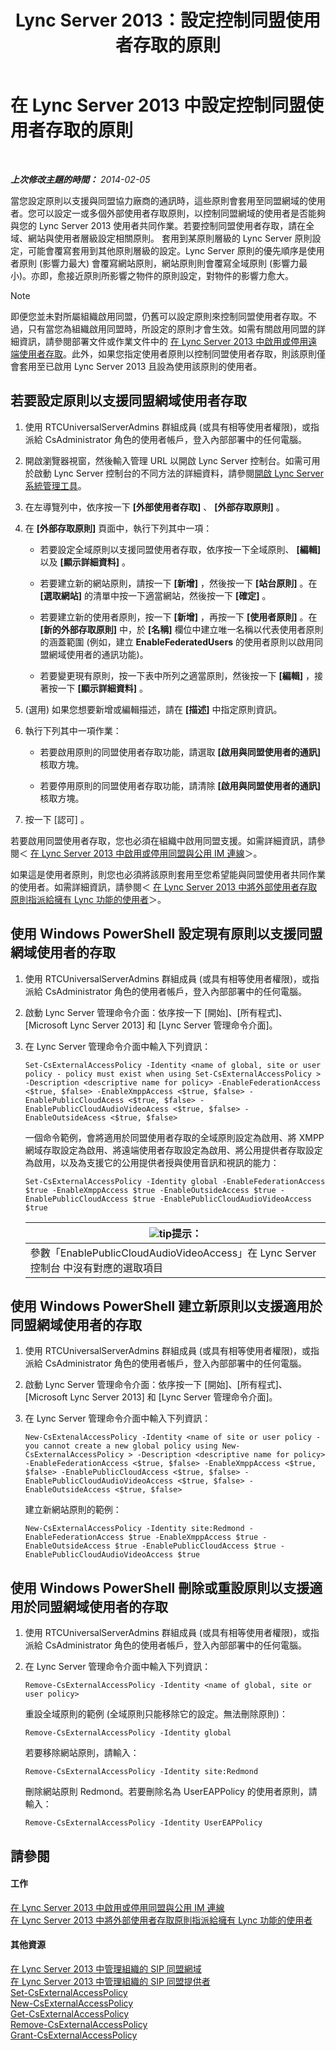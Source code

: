 ﻿---
title: Lync Server 2013：設定控制同盟使用者存取的原則
TOCTitle: 設定控制同盟使用者存取的原則
ms:assetid: 5485e208-81e4-4e59-9aeb-1232c11dd8a2
ms:mtpsurl: https://technet.microsoft.com/zh-tw/library/Gg398359(v=OCS.15)
ms:contentKeyID: 49290939
ms.date: 08/10/2015
mtps_version: v=OCS.15
ms.translationtype: HT
---

# 在 Lync Server 2013 中設定控制同盟使用者存取的原則

 

_**上次修改主題的時間：** 2014-02-05_

當您設定原則以支援與同盟協力廠商的通訊時，這些原則會套用至同盟網域的使用者。您可以設定一或多個外部使用者存取原則，以控制同盟網域的使用者是否能夠與您的 Lync Server 2013 使用者共同作業。若要控制同盟使用者存取，請在全域、網站與使用者層級設定相關原則。 套用到某原則層級的 Lync Server 原則設定，可能會覆寫套用到其他原則層級的設定。Lync Server 原則的優先順序是使用者原則 (影響力最大) 會覆寫網站原則，網站原則則會覆寫全域原則 (影響力最小)。亦即，愈接近原則所影響之物件的原則設定，對物件的影響力愈大。

> [!NOTE]  
> 即便您並未對所屬組織啟用同盟，仍舊可以設定原則來控制同盟使用者存取。不過，只有當您為組織啟用同盟時，所設定的原則才會生效。如需有關啟用同盟的詳細資訊，請參閱部署文件或作業文件中的 <a href="lync-server-2013-enable-or-disable-remote-user-access.md">在 Lync Server 2013 中啟用或停用遠端使用者存取</a>。此外，如果您指定使用者原則以控制同盟使用者存取，則該原則僅會套用至已啟用 Lync Server 2013 且設為使用該原則的使用者。



## 若要設定原則以支援同盟網域使用者存取

1.  使用 RTCUniversalServerAdmins 群組成員 (或具有相等使用者權限)，或指派給 CsAdministrator 角色的使用者帳戶，登入內部部署中的任何電腦。

2.  開啟瀏覽器視窗，然後輸入管理 URL 以開啟 Lync Server 控制台。如需可用於啟動 Lync Server 控制台的不同方法的詳細資料，請參閱[開啟 Lync Server 系統管理工具](lync-server-2013-open-lync-server-administrative-tools.md)。

3.  在左導覽列中，依序按一下 **\[外部使用者存取\]** 、 **\[外部存取原則\]** 。

4.  在 **\[外部存取原則\]** 頁面中，執行下列其中一項：
    
      - 若要設定全域原則以支援同盟使用者存取，依序按一下全域原則、 **\[編輯\]** 以及 **\[顯示詳細資料\]** 。
    
      - 若要建立新的網站原則，請按一下 **\[新增\]** ，然後按一下 **\[站台原則\]** 。在 **\[選取網站\]** 的清單中按一下適當網站，然後按一下 **\[確定\]** 。
    
      - 若要建立新的使用者原則，按一下 **\[新增\]** ，再按一下 **\[使用者原則\]** 。在 **\[新的外部存取原則\]** 中，於 **\[名稱\]** 欄位中建立唯一名稱以代表使用者原則的涵蓋範圍 (例如，建立 **EnableFederatedUsers** 的使用者原則以啟用同盟網域使用者的通訊功能)。
    
      - 若要變更現有原則，按一下表中所列之適當原則，然後按一下 **\[編輯\]** ，接著按一下 **\[顯示詳細資料\]** 。

5.  (選用) 如果您想要新增或編輯描述，請在 **\[描述\]** 中指定原則資訊。

6.  執行下列其中一項作業：
    
      - 若要啟用原則的同盟使用者存取功能，請選取 **\[啟用與同盟使用者的通訊\]** 核取方塊。
    
      - 若要停用原則的同盟使用者存取功能，請清除 **\[啟用與同盟使用者的通訊\]** 核取方塊。

7.  按一下 \[認可\] 。

若要啟用同盟使用者存取，您也必須在組織中啟用同盟支援。如需詳細資訊，請參閱＜ [在 Lync Server 2013 中啟用或停用同盟與公用 IM 連線](lync-server-2013-enable-or-disable-federation-and-public-im-connectivity.md)＞。

如果這是使用者原則，則您也必須將該原則套用至您希望能與同盟使用者共同作業的使用者。如需詳細資訊，請參閱＜ [在 Lync Server 2013 中將外部使用者存取原則指派給擁有 Lync 功能的使用者](lync-server-2013-assign-an-external-user-access-policy-to-a-lync-enabled-user.md)＞。

## 使用 Windows PowerShell 設定現有原則以支援同盟網域使用者的存取

1.  使用 RTCUniversalServerAdmins 群組成員 (或具有相等使用者權限)，或指派給 CsAdministrator 角色的使用者帳戶，登入內部部署中的任何電腦。

2.  啟動 Lync Server 管理命令介面：依序按一下 \[開始\]、\[所有程式\]、\[Microsoft Lync Server 2013\] 和 \[Lync Server 管理命令介面\]。

3.  在 Lync Server 管理命令介面中輸入下列資訊：
    
        Set-CsExternalAccessPolicy -Identity <name of global, site or user policy - policy must exist when using Set-CsExternalAccessPolicy > -Description <descriptive name for policy> -EnableFederationAccess <$true, $false> -EnableXmppAccess <$true, $false> -EnablePublicCloudAcess <$true, $false> -EnablePublicCloudAudioVideoAcess <$true, $false> -EnableOutsideAcess <$true, $false>
    
    一個命令範例，會將適用於同盟使用者存取的全域原則設定為啟用、將 XMPP 網域存取設定為啟用、將遠端使用者存取設定為啟用、將公用提供者存取設定為啟用，以及為支援它的公用提供者授與使用音訊和視訊的能力：
    
        Set-CsExternalAccessPolicy -Identity global -EnableFederationAccess $true -EnableXmppAccess $true -EnableOutsideAccess $true -EnablePublicCloudAccess $true -EnablePublicCloudAudioVideoAccess $true
    
    <table>
    <thead>
    <tr class="header">
    <th><img src="images/JJ205025.tip(OCS.15).gif" title="tip" alt="tip" />提示：</th>
    </tr>
    </thead>
    <tbody>
    <tr class="odd">
    <td>參數「EnablePublicCloudAudioVideoAccess」在 Lync Server 控制台 中沒有對應的選取項目</td>
    </tr>
    </tbody>
    </table>


## 使用 Windows PowerShell 建立新原則以支援適用於同盟網域使用者的存取

1.  使用 RTCUniversalServerAdmins 群組成員 (或具有相等使用者權限)，或指派給 CsAdministrator 角色的使用者帳戶，登入內部部署中的任何電腦。

2.  啟動 Lync Server 管理命令介面：依序按一下 \[開始\]、\[所有程式\]、\[Microsoft Lync Server 2013\] 和 \[Lync Server 管理命令介面\]。

3.  在 Lync Server 管理命令介面中輸入下列資訊：
    
        New-CsExtenalAccessPolicy -Identity <name of site or user policy - you cannot create a new global policy using New-CsExternalAccessPolicy > -Description <descriptive name for policy> -EnableFederationAccess <$true, $false> -EnableXmppAccess <$true, $false> -EnablePublicCloudAccess <$true, $false> -EnablePublicCloudAudioVideoAccess <$true, $false> -EnableOutsideAccess <$true, $false>
    
    建立新網站原則的範例：
    
        New-CsExternalAccessPolicy -Identity site:Redmond -EnableFederationAccess $true -EnableXmppAccess $true -EnableOutsideAccess $true -EnablePublicCloudAccess $true -EnablePublicCloudAudioVideoAccess $true

## 使用 Windows PowerShell 刪除或重設原則以支援適用於同盟網域使用者的存取

1.  使用 RTCUniversalServerAdmins 群組成員 (或具有相等使用者權限)，或指派給 CsAdministrator 角色的使用者帳戶，登入內部部署中的任何電腦。

2.  在 Lync Server 管理命令介面中輸入下列資訊：
    
        Remove-CsExternalAccessPolicy -Identity <name of global, site or user policy> 
    
    重設全域原則的範例 (全域原則只能移除它的設定。無法刪除原則)：
    
        Remove-CsExternalAccessPolicy -Identity global 
    
    若要移除網站原則，請輸入：
    
        Remove-CsExternalAccessPolicy -Identity site:Redmond 
    
    刪除網站原則 Redmond。若要刪除名為 UserEAPPolicy 的使用者原則，請輸入：
    
        Remove-CsExternalAccessPolicy -Identity UserEAPPolicy

## 請參閱

#### 工作

[在 Lync Server 2013 中啟用或停用同盟與公用 IM 連線](lync-server-2013-enable-or-disable-federation-and-public-im-connectivity.md)  
[在 Lync Server 2013 中將外部使用者存取原則指派給擁有 Lync 功能的使用者](lync-server-2013-assign-an-external-user-access-policy-to-a-lync-enabled-user.md)  

#### 其他資源

[在 Lync Server 2013 中管理組織的 SIP 同盟網域](lync-server-2013-manage-sip-federated-domains-for-your-organization.md)  
[在 Lync Server 2013 中管理組織的 SIP 同盟提供者](lync-server-2013-manage-sip-federated-providers-for-your-organization.md)  
[Set-CsExternalAccessPolicy](https://docs.microsoft.com/en-us/powershell/module/skype/Set-CsExternalAccessPolicy)  
[New-CsExternalAccessPolicy](https://docs.microsoft.com/en-us/powershell/module/skype/New-CsExternalAccessPolicy)  
[Get-CsExternalAccessPolicy](https://docs.microsoft.com/en-us/powershell/module/skype/Get-CsExternalAccessPolicy)  
[Remove-CsExternalAccessPolicy](https://docs.microsoft.com/en-us/powershell/module/skype/Remove-CsExternalAccessPolicy)  
[Grant-CsExternalAccessPolicy](https://docs.microsoft.com/en-us/powershell/module/skype/Grant-CsExternalAccessPolicy)

